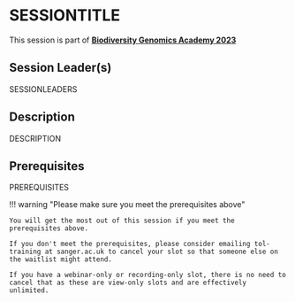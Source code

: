 # SESSIONTITLE

This session is part of [**Biodiversity Genomics Academy 2023**](https://BGA23.org)

## Session Leader(s)

SESSIONLEADERS

## Description

DESCRIPTION

## Prerequisites

PREREQUISITES

!!! warning "Please make sure you meet the prerequisites above"

    You will get the most out of this session if you meet the prerequisites above.
    
    If you don't meet the prerequisites, please consider emailing tol-training at sanger.ac.uk to cancel your slot so that someone else on the waitlist might attend.
    
    If you have a webinar-only or recording-only slot, there is no need to cancel that as these are view-only slots and are effectively unlimited.
